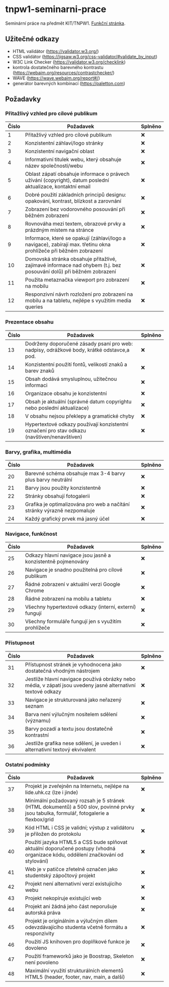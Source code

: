 # tnpw1-seminarni-prace

Seminární práce na předmět KIT/TNPW1. [Funkční stránka](https://lide.uhk.cz/fim/student/razjo1/).

## Užitečné odkazy

- HTML validátor (<https://validator.w3.org/>)
- CSS validátor (<https://jigsaw.w3.org/css-validator/#validate_by_input>)
- W3C Link Checker (<https://validator.w3.org/checklink>)
- kontrola dostatečného barevného kontrastu (<https://webaim.org/resources/contrastchecker/>)
- WAVE (<https://wave.webaim.org/report#/>)
- generátor barevných kombinací (<https://paletton.com>)

## Požadavky

### Přitažlivý vzhled pro cílové publikum

| Číslo | Požadavek                                                                                                          | Splněno |
| ----- | ------------------------------------------------------------------------------------------------------------------ | ------- |
| 1     | Přitažlivý vzhled pro cílové publikum                                                                              | ❌       |
| 2     | Konzistentní záhlaví/logo stránky                                                                                  | ❌       |
| 3     | Konzistentní navigační oblast                                                                                      | ❌       |
| 4     | Informativní titulek webu, který obsahuje název společnosti/webu                                                   | ❌       |
| 5     | Oblast zápatí obsahuje informace o právech užívání (copyright), datum poslední aktualizace, kontaktní email        | ❌       |
| 6     | Dobré použití základních principů designu: opakování, kontrast, blízkost a zarovnání                               | ❌       |
| 7     | Zobrazení bez vodorovného posouvání při běžném zobrazení                                                           | ❌       |
| 8     | Rovnováha mezi textem, obrazové prvky a prázdným místem na stránce                                                 | ❌       |
| 9     | Informace, které se opakují (záhlaví/logo a navigace), zabírají max. třetinu okna prohlížeče při běžném zobrazení  | ❌       |
| 10    | Domovská stránka obsahuje přitažlivé, zajímavé informace nad ohybem (t.j. bez posouvání dolů) při běžném zobrazení | ❌       |
| 11    | Použita metaznačka viewport pro zobrazení na mobilu                                                                | ❌       |
| 12    | Responzivní návrh rozložení pro zobrazení na mobilu a na tabletu, nejlépe s využitím media queries                 | ❌       |

### Prezentace obsahu

| Číslo | Požadavek                                                                                   | Splněno |
| ----- | ------------------------------------------------------------------------------------------- | ------- |
| 13    | Dodrženy doporučené zásady psaní pro web: nadpisy, odrážkové body, krátké odstavce,a pod.   | ❌       |
| 14    | Konzistentní použití fontů, velikostí znaků a barev znaků                                   | ❌       |
| 15    | Obsah dodává smysluplnou, užitečnou informaci                                               | ❌       |
| 16    | Organizace obsahu je konzistentní                                                           | ❌       |
| 17    | Obsah je aktuální (správné datum copyrightu nebo poslední aktualizace)                      | ❌       |
| 18    | V obsahu nejsou překlepy a gramatické chyby                                                 | ❌       |
| 19    | Hypertextové odkazy používají konzistentní označení pro stav odkazu (navštíven/nenavštíven) | ❌       |

### Barvy, grafika, multimédia

| Číslo | Požadavek                                                                | Splněno |
| ----- | ------------------------------------------------------------------------ | ------- |
| 20    | Barevné schéma obsahuje max 3-4 barvy plus barvy neutrální               | ❌       |
| 21    | Barvy jsou použity konzistentně                                          | ❌       |
| 22    | Stránky obsahují fotogalerii                                             | ❌       |
| 23    | Grafika je optimalizována pro web a načítání stránky výrazně nezpomaluje | ❌       |
| 24    | Každý grafický prvek má jasný účel                                       | ❌       |

### Navigace, funkčnost

| Číslo | Požadavek                                                    | Splněno |
| ----- | ------------------------------------------------------------ | ------- |
| 25    | Odkazy hlavní navigace jsou jasně a konzistentně pojmenovány | ❌       |
| 26    | Navigace je snadno použitelná pro cílové publikum            | ❌       |
| 27    | Řádné zobrazení v aktuální verzi Google Chrome               | ❌       |
| 28    | Řádné zobrazení na mobilu a tabletu                          | ❌       |
| 29    | Všechny hypertextové odkazy (interní, externí) fungují       | ❌       |
| 30    | Všechny formuláře fungují jen s využitím prohlížeče          | ❌       |

### Přístupnost

| Číslo | Požadavek                                                                                                    | Splněno |
| ----- | ------------------------------------------------------------------------------------------------------------ | ------- |
| 31    | Přístupnost stránek je vyhodnocena jako dostatečná vhodným nástrojem                                         | ❌       |
| 32    | Jestliže hlavní navigace používá obrázky nebo média, v zápatí jsou uvedeny jasné alternativní textové odkazy | ❌       |
| 33    | Navigace je strukturovaná jako neřazený seznam                                                               | ❌       |
| 34    | Barva není výlučným nositelem sdělení (významu)                                                              | ❌       |
| 35    | Barvy pozadí a textu jsou dostatečně kontrastní                                                              | ❌       |
| 36    | Jestliže grafika nese sdělení, je uveden i alternativní textový ekvivalent                                   | ❌       |

### Ostatní podmínky

| Číslo | Požadavek                                                                                                                              | Splněno |
| ----- | -------------------------------------------------------------------------------------------------------------------------------------- | ------- |
| 37    | Projekt je zveřejněn na Internetu, nejlépe na lide.uhk.cz (lze i jinde)                                                                | ❌       |
| 38    | Minimální požadovaný rozsah je 5 stránek (HTML dokumentů) a 500 slov, povinné prvky jsou tabulka, formulář, fotogalerie a flexbox/grid | ❌       |
| 39    | Kód HTML i CSS je validní; výstup z validátoru je přiložen do protokolu                                                                | ❌       |
| 40    | Použití jazyka HTML5 a CSS bude splňovat aktuální doporučené postupy (vhodná organizace kódu, oddělení značkování od stylování)        | ❌       |
| 41    | Web je v patičce zřetelně označen jako studentský zápočtový projekt                                                                    | ❌       |
| 42    | Projekt není alternativní verzí existujícího webu                                                                                      | ❌       |
| 43    | Projekt nekopíruje existující web                                                                                                      | ❌       |
| 44    | Projekt ani žádná jeho část neporušuje autorská práva                                                                                  | ❌       |
| 45    | Projekt je originálním a výlučným dílem odevzdávajícího studenta včetně formátu a responzivity                                         | ❌       |
| 46    | Použití JS knihoven pro doplňkové funkce je dovoleno                                                                                   | ❌       |
| 47    | Použití frameworků jako je Boostrap, Skeleton není povoleno                                                                            | ❌       |
| 48    | Maximální využití strukturálních elementů HTML5 (header, footer, nav, main, a další)                                                   | ❌       |
